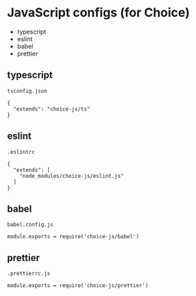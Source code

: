 # JavaScript configs (for Choice)

- typescript
- eslint
- babel
- prettier

## typescript

`tsconfig.json`

```
{
  "extends": "choice-js/ts"
}
```

## eslint

`.eslintrc`

```
{
  "extends": [
    "node_modules/choice-js/eslint.js"
  ]
}
```

## babel

`babel.config.js`

```
module.exports = require('choice-js/babel')
```

## prettier

`.prettierrc.js`

```
module.exports = require('choice-js/prettier')
```
